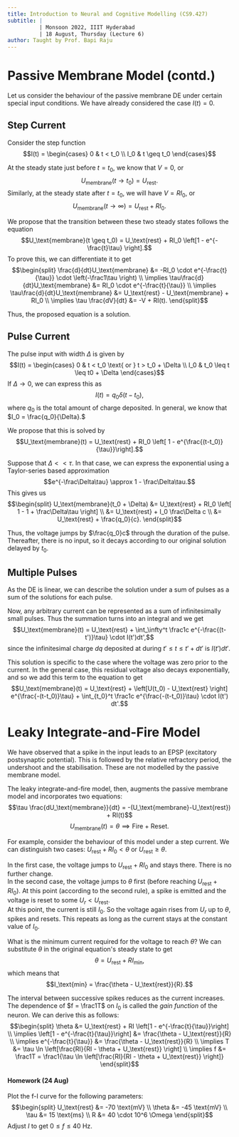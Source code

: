 ```yaml
---
title: Introduction to Neural and Cognitive Modelling (CS9.427)
subtitle: |
          | Monsoon 2022, IIIT Hyderabad
          | 18 August, Thursday (Lecture 6)
author: Taught by Prof. Bapi Raju
---
```


# Passive Membrane Model (contd.)
Let us consider the behaviour of the passive membrane DE under certain special input conditions. We have already considered the case $I(t) = 0$.

## Step Current
Consider the step function
$$I(t) = \begin{cases}
0 & t < t_0 \\
I_0 & t \geq t_0 \end{cases}$$

At the steady state just before $t = t_0$, we know that $V = 0$, or
$$U_\text{membrane}(t \to t_0) = U_\text{rest}.$$
Similarly, at the steady state after $t = t_0$, we will have $V = RI_0$, or
$$U_\text{membrane}(t \to \infty) = U_\text{rest} + RI_0.$$

We propose that the transition between these two steady states follows the equation
$$U_\text{membrane}(t \geq t_0) = U_\text{rest} + RI_0 \left[1 - e^{-\frac{t}\tau} \right].$$
To prove this, we can differentiate it to get
$$\begin{split}
\frac{d}{dt}U_\text{membrane} &= -RI_0 \cdot e^{-\frac{t}{\tau}} \cdot \left(-\frac1\tau \right) \\
\implies \tau\frac{d}{dt}U_\text{membrane} &= RI_0 \cdot e^{-\frac{t}{\tau}} \\
\implies \tau\frac{d}{dt}U_\text{membrane} &= U_\text{rest} - U_\text{membrane} + RI_0 \\
\implies \tau \frac{dV}{dt} &= -V + RI(t).
\end{split}$$

Thus, the proposed equation is a solution.

## Pulse Current
The pulse input with width $\Delta$ is given by
$$I(t) = \begin{cases}
0 & t < t_0 \text{ or } t > t_0 + \Delta \\
I_0 & t_0 \leq t \leq t0 + \Delta \end{cases}$$
If $\Delta \to 0$, we can express this as
$$I(t) = q_0 \delta(t-t_0),$$
where $q_0$ is the total amount of charge deposited. In general, we know that $I_0 = \frac{q_0}{\Delta}.$

We propose that this is solved by
$$U_\text{membrane}(t) = U_\text{rest} + RI_0 \left[ 1 - e^{\frac{(t-t_0)}{\tau}}\right].$$

Suppose that $\Delta << \tau$. In that case, we can express the exponential using a Taylor-series based approximation
$$e^{-\frac\Delta\tau} \approx 1 - \frac\Delta\tau.$$
This gives us
$$\begin{split}
U_\text{membrane}(t_0 + \Delta) &= U_\text{rest} + RI_0 \left[ 1 - 1 + \frac\Delta\tau \right] \\
&= U_\text{rest} + I_0 \frac\Delta c \\
&= U_\text{rest} + \frac{q_0}{c}. \end{split}$$

Thus, the voltage jumps by $\frac{q_0}c$ through the duration of the pulse. Thereafter, there is no input, so it decays according to our original solution delayed by $t_0$.

## Multiple Pulses
As the DE is linear, we can describe the solution under a sum of pulses as a sum of the solutions for each pulse.  

Now, any arbitrary current can be represented as a sum of infinitesimally small pulses. Thus the summation turns into an integral and we get
$$U_\text{membrane}(t) = U_\text{rest} + \int_\infty^t \frac1c e^{-\frac{(t-t')}\tau} \cdot I(t')dt',$$
since the infinitesimal charge $dq$ deposited at during $t' \leq t \leq t' + dt'$ is $I(t')dt'$.

This solution is specific to the case where the voltage was zero prior to the current. In the general case, this residual voltage also decays exponentially, and so we add this term to the equation to get
$$U_\text{membrane}(t) = U_\text{rest} + \left[U(t_0) - U_\text{rest} \right] e^{\frac{-(t-t_0)}\tau} + \int_{t_0}^t \frac1c e^{\frac{-(t-t_0)}\tau} \cdot I(t') dt'.$$

# Leaky Integrate-and-Fire Model
We have observed that a spike in the input leads to an EPSP (excitatory postsynaptic potential). This is followed by the relative refractory period, the undershoot and the stabilisation. These are not modelled by the passive membrane model.

The leaky integrate-and-fire model, then, augments the passive membrane model and incorporates two equations:
$$\tau \frac{dU_\text{membrane}}{dt} = -(U_\text{membrane}-U_\text{rest}) + RI(t)$$
$$U_\text{membrane}(t) = \theta \implies \text{Fire + Reset}.$$

For example, consider the behaviour of this model under a step current. We can distinguish two cases: $U_\text{rest} + RI_0 < \theta$ or $U_\text{rest} \geq \theta$.

In the first case, the voltage jumps to $U_\text{rest} + RI_0$ and stays there. There is no further change.  
In the second case, the voltage jumps to $\theta$ first (before reaching $U_\text{rest} + RI_0$). At this point (according to the second rule), a spike is emitted and the voltage is reset to some $U_r < U_\text{rest}.$  
At this point, the current is still $I_0$. So the voltage again rises from $U_r$ up to $\theta$, spikes and resets. This repeats as long as the current stays at the constant value of $I_0$.

What is the minimum current required for the voltage to reach $\theta$? We can substitute $\theta$ in the original equation's steady state to get
$$\theta = U_\text{rest} + RI_\text{min},$$
which means that
$$I_\text{min} = \frac{\theta - U_\text{rest}}{R}.$$

The interval between successive spikes reduces as the current increases. The dependence of $f = \frac1T$ on $I_0$ is called the *gain function* of the neuron. We can derive this as follows:
$$\begin{split}
\theta &= U_\text{rest} + RI \left[1 - e^{-\frac{t}{\tau}}\right] \\
\implies \left[1 - e^{-\frac{t}{\tau}}\right] &= \frac{\theta - U_\text{rest}}{R} \\
\implies e^{-\frac{t}{\tau}} &= \frac{\theta - U_\text{rest}}{R} \\
\implies T &= \tau \ln \left[\frac{RI}{RI - \theta + U_\text{rest}} \right] \\
\implies f &= \frac1T = \frac1{\tau \ln \left[\frac{RI}{RI - \theta + U_\text{rest}} \right]}
\end{split}$$

#### Homework (24 Aug)
Plot the f-I curve for the following parameters:
$$\begin{split}
U_\text{rest} &= -70 \text{mV} \\
\theta &= -45 \text{mV} \\
\tau &= 15 \text{ms} \\
R &= 40 \cdot 10^6 \Omega 
\end{split}$$
Adjust $I$ to get $0 \leq f \leq 40$ Hz.